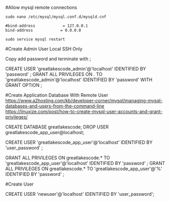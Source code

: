 #Allow mysql remote connections

```
sudo nano /etc/mysql/mysql.conf.d/mysqld.cnf 

#bind-address            = 127.0.0.1
bind-address            = 0.0.0.0

sudo service mysql restart
```


#Create Admin User Local SSH Only

Copy add password and terminate with ;

CREATE USER 'greatlakescode_admin'@'localhost' IDENTIFIED BY 'password'          ;
GRANT ALL PRIVILEGES ON *.* TO 'greatlakescode_admin'@'localhost' IDENTIFIED BY 'password' WITH GRANT OPTION   ;








#Create Application Database With Remote User
https://www.a2hosting.com/kb/developer-corner/mysql/managing-mysql-databases-and-users-from-the-command-line
https://linuxize.com/post/how-to-create-mysql-user-accounts-and-grant-privileges/



CREATE DATABASE greatlakescode;
DROP USER greatlakescode_app_user@localhost;

CREATE USER 'greatlakescode_app_user'@'localhost' IDENTIFIED BY 'user_password'          ;

GRANT ALL PRIVILEGES ON greatlakescode.* TO 'greatlakescode_app_user'@'localhost' IDENTIFIED BY 'password'         ;
GRANT ALL PRIVILEGES ON greatlakescode.* TO 'greatlakescode_app_user'@'%' IDENTIFIED BY 'password'         ;




#Create User

CREATE USER 'newuser'@'localhost' IDENTIFIED BY 'user_password';